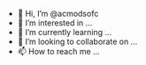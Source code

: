 - 👋 Hi, I’m @acmodsofc
- 👀 I’m interested in ...
- 🌱 I’m currently learning ...
- 💞️ I’m looking to collaborate on ...
- 📫 How to reach me ...

<!---
acmodsofc/acmodsofc is a ✨ special ✨ repository because its `README.md` (this file) appears on your GitHub profile.
You canw link to take a look at your changes.

